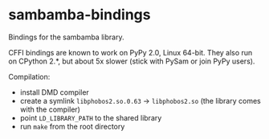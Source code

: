 sambamba-bindings
=================

Bindings for the sambamba library. 

CFFI bindings are known to work on PyPy 2.0, Linux 64-bit.
They also run on CPython 2.*, but about 5x slower (stick with PySam or join PyPy users).

Compilation:
- install DMD compiler
- create a symlink `libphobos2.so.0.63` -> `libphobos2.so` (the library comes with the compiler)
- point `LD_LIBRARY_PATH` to the shared library
- run `make` from the root directory
